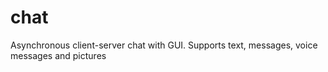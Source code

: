 # chat
Asynchronous client-server chat with GUI. Supports text, messages, voice messages and pictures
